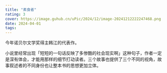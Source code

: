 ```yaml
---
title: "素食者"
rating: 3
cover: https://image.guhub.cn/uPic/2024/12/image-20241212222247468.png
date: 2024-04-01
tags:
---
```


今年诺贝尔文学奖得主韩江的代表作。

小说里经常出现「短短的一句话反映了多惨酷的社会现实啊」这种句子，作者一定是深有体会，才能用那样的细节打动读者。三个故事也提供了三个不同的视角，故事叙述者的不同身份也让整本书的思想更加立体。
